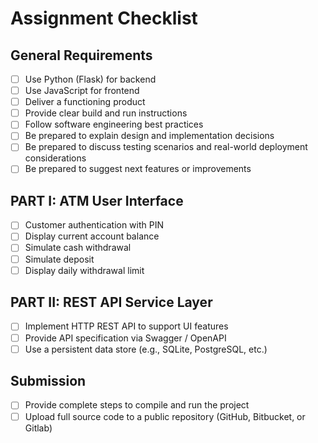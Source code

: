 # Assignment Checklist

## General Requirements
- [ ] Use Python (Flask) for backend
- [ ] Use JavaScript for frontend
- [ ] Deliver a functioning product
- [ ] Provide clear build and run instructions
- [ ] Follow software engineering best practices
- [ ] Be prepared to explain design and implementation decisions
- [ ] Be prepared to discuss testing scenarios and real-world deployment considerations
- [ ] Be prepared to suggest next features or improvements
## PART I: ATM User Interface
- [ ] Customer authentication with PIN
- [ ] Display current account balance
- [ ] Simulate cash withdrawal
- [ ] Simulate deposit
- [ ] Display daily withdrawal limit
## PART II: REST API Service Layer
- [ ] Implement HTTP REST API to support UI features
- [ ] Provide API specification via Swagger / OpenAPI
- [ ] Use a persistent data store (e.g., SQLite, PostgreSQL, etc.)
## Submission
- [ ] Provide complete steps to compile and run the project
- [ ] Upload full source code to a public repository (GitHub, Bitbucket, or Gitlab)